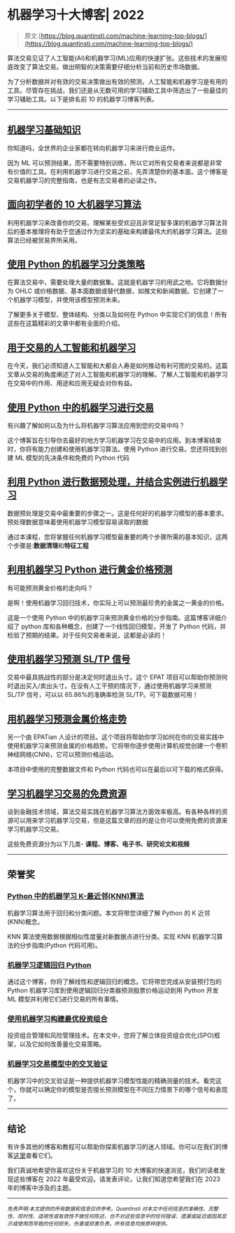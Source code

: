# 机器学习十大博客| 2022

> 原文:[https://blog.quantinsti.com/machine-learning-top-blogs/](https://blog.quantinsti.com/machine-learning-top-blogs/)

算法交易见证了人工智能(AI)和机器学习(ML)应用的快速扩张。这些技术的发展彻底改变了算法交易。做出明智的决策需要仔细分析当前和历史市场数据。

为了分析数据并对有效的交易决策做出有效的预测，人工智能和机器学习是有用的工具。尽管存在挑战，我们还是从无数可用的学习辅助工具中筛选出了一些最佳的学习辅助工具。以下是排名前 10 的机器学习博客列表。

* * *

## [机器学习基础知识](/machine-learning-basics/)

你知道吗，全世界的企业家都在转向机器学习来进行商业运作。

因为 ML 可以预测结果，而不需要特别训练，所以它对所有交易者来说都是非常有价值的工具。在利用机器学习进行交易之前，先弄清楚你的基本面。这个博客是交易机器学习的完整指南，也是有志交易者的必读之作。

## [面向初学者的 10 大机器学习算法](/top-10-machine-learning-algorithms-beginners/)

利用机器学习来改善你的交易。理解某些受欢迎且非常足智多谋的机器学习算法背后的基本推理将有助于您通过作为坚实的基础来构建最伟大的机器学习算法。这些算法已经被贸易界所采用。

## [使用 Python 的机器学习分类策略](/machine-learning-classification-strategy-python/)

在算法交易中，需要处理大量的数据集。这就是机器学习的用武之地。它将数据分为 OHLC 或价格数据、基本面数据或替代数据，如推文和新闻数据。它创建了一个机器学习模型，并使用该模型预测未来。

了解更多关于模型、整体结构、分类以及如何在 Python 中实现它们的信息！所有这些在这篇精彩的文章中都有全面的介绍。

## [用于交易的人工智能和机器学习](/artificial-intelligence-machine-learning-trading/)

在今天，我们必须知道人工智能和大都会人寿是如何推动有利可图的交易的。这篇文章从交易的角度阐述了对人工智能和机器学习的理解。了解人工智能和机器学习在交易中的作用、用途和应用无疑会对你有益。

## [使用 Python 中的机器学习进行交易](/trading-using-machine-learning-python/)

有兴趣了解如何以及为什么将机器学习算法应用到您的交易中吗？

这个博客旨在引导你去最好的地方学习机器学习在交易中的应用。到本博客结束时，你将有能力创建和使用机器学习算法。使用 Python 进行交易。您还将找到创建 ML 模型的先决条件和免费的 Python 代码

## [利用 Python 进行数据预处理，并结合实例进行机器学习](/data-preprocessing/)

数据预处理是交易中最重要的步骤之一。这是任何好的机器学习模型的基本要求。预处理数据意味着使用机器学习模型容易读取的数据

通过本课程，您将掌握任何机器学习模型最重要的两个步骤所需的基本知识，这两个步骤是:**数据清理**和**特征工程**

## [利用机器学习 Python 进行黄金价格预测](/gold-price-prediction-using-machine-learning-python/)

有可能预测黄金价格的走向吗？

是啊！使用机器学习回归技术，你实际上可以预测最珍贵的金属之一黄金的价格。

这是一个使用 Python 中的机器学习来预测黄金价格的分步指南。这篇博客详细介绍了 python 库和各种概念，创建了一个线性回归模型，开发了 Python 代码，并检验了预期的结果。对于任何交易者来说，这都是必读的！

## [使用机器学习预测 SL/TP 信号](/predicting-sl-tp-signal-machine-learning-project-sunanda/)

交易中最具挑战性的部分是决定何时退出头寸。这个 EPAT 项目可以帮助你预测何时退出买入/卖出头寸。在没有人工干预的情况下，通过使用机器学习来预测 SL/TP 信号，可以以 65.86%的准确率检测 SL/TP。可下载数据可用！

## [用机器学习预测金属价格走势](/predict-price-trend-metals-machine-learning-project-holger/)

另一个由 EPATian 人设计的项目。这个项目将帮助你学习如何在你的交易实践中使用机器学习来预测金属的价格趋势。它将带你逐步使用计算机视觉创建一个卷积神经网络(CNN)，它可以预测价格运动。

本项目中使用的完整数据文件和 Python 代码也可以在最后以可下载的格式获得。

## [学习机器学习交易的免费资源](/free-resources-learn-machine-learning-trading/)

谈到金融技术领域，算法交易实践在机器学习算法方面效率极高。有各种各样的资源可以用来学习机器学习交易，但是这篇文章的目的是让你可以使用免费的资源来学习机器学习交易。

这些免费资源分为以下几类- **课程、博客、电子书、研究论文和视频**

* * *

## 荣誉奖

### [Python 中的机器学习 K-最近邻(KNN)算法](/machine-learning-k-nearest-neighbors-knn-algorithm-python/)

机器学习算法用于回归和分类问题。本文将带您详细了解 Python 的 K 近邻(KNN)概念。

KNN 算法使用数据根据相似性度量对新数据点进行分类。实现 KNN 机器学习算法的分步指南(Python 代码可用)。

### [机器学习逻辑回归 Python](/machine-learning-logistic-regression-python/)

通过这个博客，你将了解线性和逻辑回归的概念。它将带您完成从安装预打包的 Python 机器学习库到使用逻辑回归分类器预测股票价格运动到用 Python 开发 ML 模型并利用它们进行交易的所有事情。

### [使用机器学习构建最优投资组合](/optimal-portfolio-construction-machine-learning/)

投资组合管理和风险管理技术。在本文中，您将了解立体投资组合优化(SPO)框架，以及它如何改善量化交易策略。

### [机器学习交易模型中的交叉验证](/cross-validation-machine-learning-trading-models/)

机器学习中的交叉验证是一种提供机器学习模型性能的精确测量的技术。看完这个，你就可以确定你的模型是否擅长预测模型在不同压力情景下的哪个信号和表现了。

* * *

## 结论

有许多其他的博客和教程可以帮助你探索机器学习的迷人领域。你可以在我们的博客[这里](/tag/machine-learning/)查看它们。

我们真诚地希望你喜欢这份关于机器学习的 10 大博客的快速浏览，我们的读者发现这些博客在 2022 年最受欢迎。请发表评论，让我们知道您希望我们在 2023 年的博客中涉及的主题。

* * *

<small>*免责声明:本文提供的所有数据和信息仅供参考。QuantInsti 对本文中任何信息的准确性、完整性、现时性、适用性或有效性不做任何陈述，也不对这些信息中的任何错误、遗漏或延迟或因其显示或使用而导致的任何损失、伤害或损害负责。所有信息均按原样提供。*</small>